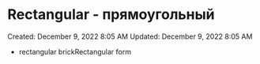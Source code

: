 # Rectangular - прямоугольный

Created: December 9, 2022 8:05 AM
Updated: December 9, 2022 8:05 AM

- rectangular brickRectangular form